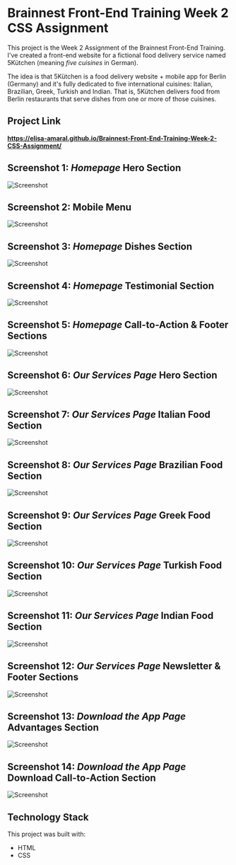 # Brainnest Front-End Training Week 2 CSS Assignment

This project is the Week 2 Assignment of the Brainnest Front-End Training. I've created a front-end website for a fictional food delivery service named 5Kütchen (meaning *five cuisines* in German). 

The idea is that 5Kütchen is a food delivery website + mobile app for Berlin (Germany) and it's fully dedicated to five international cuisines: Italian, Brazilian, Greek, Turkish and Indian. That is, 5Kütchen delivers food from Berlin restaurants that serve dishes from one or more of those cuisines.

## Project Link

**https://elisa-amaral.github.io/Brainnest-Front-End-Training-Week-2-CSS-Assignment/**

## Screenshot 1: *Homepage* Hero Section

![Screenshot](/assets/images/screenshots/Screenshot_1.jpg)

## Screenshot 2: Mobile Menu

![Screenshot](/assets/images/screenshots/Screenshot_2.png)

## Screenshot 3: *Homepage* Dishes Section

![Screenshot](/assets/images/screenshots/Screenshot_3.jpg)

## Screenshot 4: *Homepage* Testimonial Section

![Screenshot](/assets/images/screenshots/Screenshot_4.jpg)

## Screenshot 5: *Homepage* Call-to-Action & Footer Sections

![Screenshot](/assets/images/screenshots/Screenshot_5.jpg)

## Screenshot 6: *Our Services Page* Hero Section

![Screenshot](/assets/images/screenshots/Screenshot_6.jpg)

## Screenshot 7: *Our Services Page* Italian Food Section

![Screenshot](/assets/images/screenshots/Screenshot_7.jpg)

## Screenshot 8: *Our Services Page* Brazilian Food Section

![Screenshot](/assets/images/screenshots/Screenshot_8.jpg)

## Screenshot 9: *Our Services Page* Greek Food Section

![Screenshot](/assets/images/screenshots/Screenshot_9.jpg)

## Screenshot 10: *Our Services Page* Turkish Food Section

![Screenshot](/assets/images/screenshots/Screenshot_10.jpg)

## Screenshot 11: *Our Services Page* Indian Food Section

![Screenshot](/assets/images/screenshots/Screenshot_11.jpg)

## Screenshot 12: *Our Services Page* Newsletter & Footer Sections

![Screenshot](/assets/images/screenshots/Screenshot_12.jpg)

## Screenshot 13: *Download the App Page* Advantages Section

![Screenshot](/assets/images/screenshots/Screenshot_13.jpg)

## Screenshot 14: *Download the App Page* Download Call-to-Action Section

![Screenshot](/assets/images/screenshots/Screenshot_14.jpg)

## Technology Stack

This project was built with:

+ HTML
+ CSS
